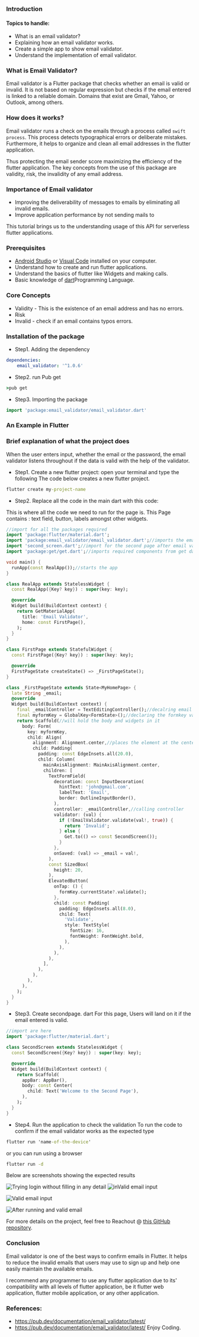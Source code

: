 ### Introduction
#### Topics to handle:
- What is an email validator?
- Explaining how an email validator works.
- Create a simple app to show email validator.
- Understand the implementation of email validator.

### What is Email Validator? 
Email validator is a  Flutter package that checks whether an email is valid or invalid. It is not based on regular expression but checks if the email entered is linked to a reliable domain. Domains that exist are Gmail, Yahoo, or Outlook, among others.

### How does it works?
Email validator runs a check on the emails through a process called `swift process`. This process detects typographical errors or deliberate mistakes. Furthermore, it helps to organize and clean all email addresses in the flutter application. 

Thus protecting the email sender score maximizing the efficiency of the flutter application. The key concepts from the use of this package are validity, risk, the invalidity of any email address.

### Importance of Email validator
- Improving the deliverability of messages to emails by eliminating all invalid emails.
- Improve application performance by not sending mails to 
  
This tutorial brings us to the understanding usage of this API for serverless flutter applications.

### Prerequisites
- [Android Studio](https://developer.android.com/studio) or [Visual Code](https://code.visualstudio.com/) installed on your computer.
- Understand how to create and run flutter applications.
- Understand the basics of flutter like Widgets and making calls.
- Basic knowledge of [dart](https://dart.dev/)Programming Language.

### Core Concepts
- Validity - This is the existence of an email address and has no errors.  
- Risk
- Invalid - check if an email contains typos errors.

### Installation of the package
- Step1. Adding the dependency

```yaml
dependencies:
    email_validator: '^1.0.6'
``` 

- Step2. run Pub get 
```cmd
>pub get
```
- Step3. Importing the package

```dart
import 'package:email_validator/email_validator.dart'
```

### An Example in Flutter

### Brief explanation of what the project does
When the user enters input, whether the email or the password, the email validator listens throughout if the data is valid with the help of the validator.

- Step1. Create a new flutter project:
open your terminal and type the following
The code below creates a new flutter project.

```cmd
flutter create my-project-name
```

- Step2. Replace all the code in the main dart with this code:

This is where all the code we need to run for the page is. This Page contains : text field, button, labels amongst other widgets.

```dart
//import for all the packages required
import 'package:flutter/material.dart';
import 'package:email_validator/email_validator.dart';//imports the email validator package
import 'second_screen.dart';//import for the second page after email validation
import 'package:get/get.dart';//imports required components from get dart class

void main() {
  runApp(const RealApp());//starts the app
}

class RealApp extends StatelessWidget {
  const RealApp({Key? key}) : super(key: key);

  @override
  Widget build(BuildContext context) {
    return GetMaterialApp(
      title: 'Email Validator',
      home: const FirstPage(),
    );
  }
}

class FirstPage extends StatefulWidget {
  const FirstPage({Key? key}) : super(key: key);

  @override
  FirstPageState createState() => _FirstPageState();
}

class _FirstPageState extends State<MyHomePage> {
  late String _email;
  @override
  Widget build(BuildContext context) {
    final _emailController = TextEditingController();//decalring email variable
    final myformKey = GlobalKey<FormState>();//declaring the formkey valiable
    return Scaffold(//will hold the body and widgets in it
      body: Form(
        key: myformKey,
        child: Align(
          alignment: Alignment.center,//places the element at the center
          child: Padding(
            padding: const EdgeInsets.all(20.0),
            child: Column(
              mainAxisAlignment: MainAxisAlignment.center,
              children: [
                TextFormField(
                  decoration: const InputDecoration(
                    hintText: 'john@gmail.com',
                    labelText: 'Email',
                    border: OutlineInputBorder(),
                  ),
                  controller: _emailController,//calling controller
                  validator: (val) {
                    if (!EmailValidator.validate(val!, true)) {
                      return 'Invalid';
                    } else {
                      Get.to(() => const SecondScreen());
                    }
                  },
                  onSaved: (val) => _email = val!,
                ),
                const SizedBox(
                  height: 20,
                ),
                ElevatedButton(
                  onTap: () {
                    formKey.currentState?.validate();
                  },
                  child: const Padding(
                    padding: EdgeInsets.all(8.0),
                    child: Text(
                      'Validate',
                      style: TextStyle(
                        fontSize: 16,
                        fontWeight: FontWeight.bold,
                      ),
                    ),
                  ),
                ),
              ],
            ),
          ),
        ),
      ),
    );
  }
}
```  

- Step3. Create secondpage. dart 
For this page, Users will land on it if the email entered is valid.

```dart
//import are here
import 'package:flutter/material.dart'; 

class SecondScreen extends StatelessWidget {
  const SecondScreen({Key? key}) : super(key: key);

  @override
  Widget build(BuildContext context) {
    return Scaffold(
      appBar: AppBar(),
      body: const Center(
        child: Text('Welcome to the Second Page'),
      ),
    );
  }
}

```

- Step4. Run the application to check the validation
To run the code to confirm if the email validator works as the expected type

```cmd
flutter run 'name-of-the-device'
```

or you can run using a browser

```cmd
flutter run -d
```

Below are screenshots showing the expected results

![Trying login without filling in any detail](/engineering-education/how-to-validate-emails-in-flutter/missingemail.jpg)
![inValid email input](/engineering-education/how-to-validate-emails-in-flutter/invalidemail.jpg)

![Valid email input](/engineering-education/how-to-validate-emails-in-flutter/validemail.jpg)

![After running and valid email](/engineering-education/how-to-validate-emails-in-flutter/validatedemail.jpg)


For more details on the project, feel free to Reachout @ [this GitHub repository](https://github.com/jonikano/).

### Conclusion
Email validator is one of the best ways to confirm emails in  Flutter. It helps to reduce the invalid emails that users may use to sign up and help one easily maintain the available emails. 

I recommend any programmer to use any flutter application due to its' compatibility with all levels of flutter application, be it flutter web application, flutter mobile application, or any other application.  

### References:
- https://pub.dev/documentation/email_validator/latest/
- https://pub.dev/documentation/email_validator/latest/
Enjoy Coding.
